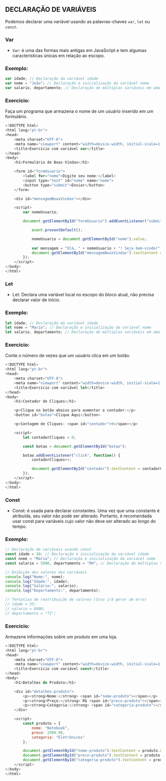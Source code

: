 ## DECLARAÇÃO DE VARIÁVEIS

Podemos declarar uma variável usando as palavras-chaves ```var```, ```let``` ou ```const```.

### Var

- ```Var```: é uma das formas mais antigas em JavaScript e tem algumas características únicas em relação ao escopo. 

### Exemplo: 
```javascript
var idade; // Declaração da variável idade
var nome = "João"; // Declaração e inicialização da variável nome
var salario, departamento; // Declaração de múltiplas variáveis em uma linha
```

### Exercício: 
Faça um programa que armazena o nome de um usuário inserido em um formulário.
```javascript
<!DOCTYPE html>
<html lang="pt-br">
<head>
    <meta charset="UTF-8">
    <meta name="viewport" content="width=device-width, initial-scale=1.0">
    <title>Exercício com variável var</title>
</head>
<body>
    <h1>Formulário de Boas-Vindas</h1>

    <form id="formUsuario">
        <label for="nome">Digite seu nome:</label>
        <input type="text" id="nome" name="nome">
        <button type="submit">Enviar</button>
    </form>

    <div id="mensagemBoasVindas"></div>

    <script>
        var nomeUsuario;

        document.getElementById("formUsuario").addEventListener("submit", function(event) {

            event.preventDefault();

            nomeUsuario = document.getElementById("nome").value;
            
            var mensagem = "Olá, " + nomeUsuario + "! Seja bem-vindo!";
            document.getElementById("mensagemBoasVindas").textContent = mensagem;
        });
    </script>
</body>
</html>
```
### Let

- Let: Declara uma variável local no escopo do bloco atual, não precisa declarar valor de início.

### Exemplo:

```javascript
let idade; // Declaração da variável idade
let nome = "Maria"; // Declaração e inicialização da variável nome
let salario, departamento; // Declaração de múltiplas variáveis em uma linha
```

### Exercício:
Conte o número de vezes que um usuário clica em um botão. 

```javascript
<!DOCTYPE html>
<html lang="pt-br">
<head>
    <meta charset="UTF-8">
    <meta name="viewport" content="width=device-width, initial-scale=1.0">
    <title>Exercício com variável let</title>
</head>
<body>
    <h1>Contador de Cliques</h1>

    <p>Clique no botão abaixo para aumentar o contador:</p>
    <button id="botao">Clique Aqui</button>

    <p>Contagem de Cliques: <span id="contador">0</span></p>

    <script>
        let contadorCliques = 0;

        const botao = document.getElementById("botao");

        botao.addEventListener("click", function() {
            contadorCliques++;

            document.getElementById("contador").textContent = contadorCliques;
        });
    </script>
</body>
</html>
```

### Const

- Const:  é usada para declarar constantes. Uma vez que uma constante é atribuída, seu valor não pode ser alterado. Portanto, é recomendada usar const para variáveis cujo valor não deve ser alterado ao longo do tempo.

### Exemplo:

```javascript
// Declaração de variáveis usando const
const idade = 30; // Declaração e inicialização da variável idade
const nome = "Maria"; // Declaração e inicialização da variável nome
const salario = 5000, departamento = "RH"; // Declaração de múltiplas variáveis em uma linha

// Exibição dos valores das variáveis
console.log("Nome:", nome);
console.log("Idade:", idade);
console.log("Salário:", salario);
console.log("Departamento:", departamento);

// Tentativa de reatribuição de valores (Isso irá gerar um erro)
// idade = 35;
// salario = 6000;
// departamento = "TI";
```

### Exercício:
Armazene informações sobre um produto em uma loja.

```javascript
<!DOCTYPE html>
<html lang="pt-br">
<head>
    <meta charset="UTF-8">
    <meta name="viewport" content="width=device-width, initial-scale=1.0">
    <title>Exercício com variável const</title>
</head>
<body>
    <h1>Detalhes do Produto</h1>

    <div id="detalhes-produto">
        <p><strong>Nome:</strong> <span id="nome-produto"></span></p>
        <p><strong>Preço:</strong> R$ <span id="preco-produto"></span></p>
        <p><strong>Categoria:</strong> <span id="categoria-produto"></span></p>
    </div>

    <script>
        const produto = {
            nome: "Notebook",
            preco: 2999.99,
            categoria: "Eletrônicos"
        };

        document.getElementById("nome-produto").textContent = produto.nome;
        document.getElementById("preco-produto").textContent = produto.preco.toFixed(2);
        document.getElementById("categoria-produto").textContent = produto.categoria;
    </script>
</body>
</html>
```